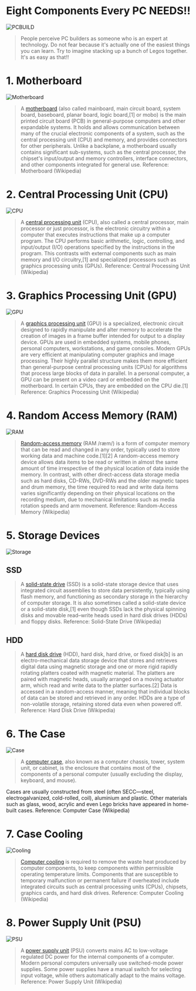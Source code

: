 # Eight Components Every PC NEEDS!!

![PCBUILD](https://images.unsplash.com/photo-1555680202-c86f0e12f086?ixid=MXwxMjA3fDB8MHxwaG90by1wYWdlfHx8fGVufDB8fHw%3D&ixlib=rb-1.2.1&auto=format&fit=crop&w=1350&q=80)

> People perceive PC builders as someone who is an expert at technology. Do not fear because it's actually one of the easiest things you can learn. Try to imagine stacking up a bunch of Legos together. It's as easy as that!!



# 1. Motherboard
![Motherboard](https://www.gamersnexus.net/images/media/2013/hardware/asus-maximus-vi.png)
> A [motherboard](https://en.wikipedia.org/wiki/Motherboard) (also called mainboard, main circuit board, system board, baseboard, planar board, logic board,[1] or mobo) is the main printed circuit board (PCB) in general-purpose computers and other expandable systems. It holds and allows communication between many of the crucial electronic components of a system, such as the central processing unit (CPU) and memory, and provides connectors for other peripherals. Unlike a backplane, a motherboard usually contains significant sub-systems, such as the central processor, the chipset's input/output and memory controllers, interface connectors, and other components integrated for general use.
Reference: Motherboard (Wikipedia)


# 2. Central Processing Unit (CPU)
![CPU](https://images.unsplash.com/photo-1591799264318-7e6ef8ddb7ea?ixid=MXwxMjA3fDB8MHxwaG90by1wYWdlfHx8fGVufDB8fHw%3D&ixlib=rb-1.2.1&auto=format&fit=crop&w=967&q=80)
> A [central processing unit](https://en.wikipedia.org/wiki/Central_processing_unit) (CPU), also called a central processor, main processor or just processor, is the electronic circuitry within a computer that executes instructions that make up a computer program. The CPU performs basic arithmetic, logic, controlling, and input/output (I/O) operations specified by the instructions in the program. This contrasts with external components such as main memory and I/O circuitry,[1] and specialized processors such as graphics processing units (GPUs).
Reference: Central Processing Unit (Wikipedia)


# 3. Graphics Processing Unit (GPU)
![GPU](https://images.unsplash.com/photo-1591488320449-011701bb6704?ixid=MXwxMjA3fDB8MHxwaG90by1wYWdlfHx8fGVufDB8fHw%3D&ixlib=rb-1.2.1&auto=format&fit=crop&w=1050&q=80)
> A [graphics processing unit](https://en.wikipedia.org/wiki/Graphics_processing_unit) (GPU) is a specialized, electronic circuit designed to rapidly manipulate and alter memory to accelerate the creation of images in a frame buffer intended for output to a display device. GPUs are used in embedded systems, mobile phones, personal computers, workstations, and game consoles. Modern GPUs are very efficient at manipulating computer graphics and image processing. Their highly parallel structure makes them more efficient than general-purpose central processing units (CPUs) for algorithms that process large blocks of data in parallel. In a personal computer, a GPU can be present on a video card or embedded on the motherboard. In certain CPUs, they are embedded on the CPU die.[1]
Reference: Graphics Processing Unit (Wikipedia)


# 4. Random Access Memory (RAM)
![RAM](https://images.unsplash.com/photo-1562976540-1502c2145186?ixid=MXwxMjA3fDB8MHxwaG90by1wYWdlfHx8fGVufDB8fHw%3D&ixlib=rb-1.2.1&auto=format&fit=crop&w=1189&q=80)
> [Random-access memory](https://en.wikipedia.org/wiki/Random-access_memory) (RAM /ræm/) is a form of computer memory that can be read and changed in any order, typically used to store working data and machine code.[1][2] A random-access memory device allows data items to be read or written in almost the same amount of time irrespective of the physical location of data inside the memory. In contrast, with other direct-access data storage media such as hard disks, CD-RWs, DVD-RWs and the older magnetic tapes and drum memory, the time required to read and write data items varies significantly depending on their physical locations on the recording medium, due to mechanical limitations such as media rotation speeds and arm movement.
Reference: Random-Access Memory (Wikipedia)


# 5. Storage Devices
![Storage](https://www.computerlounge.co.nz/data/media/images/blog//SSD-vs-HDD-images.jpg)
## SSD
> A [solid-state drive](https://en.wikipedia.org/wiki/Solid-state_drive) (SSD) is a solid-state storage device that uses integrated circuit assemblies to store data persistently, typically using flash memory, and functioning as secondary storage in the hierarchy of computer storage. It is also sometimes called a solid-state device or a solid-state disk,[1] even though SSDs lack the physical spinning disks and movable read–write heads used in hard disk drives (HDDs) and floppy disks.
Reference: Solid-State Drive (Wikipedia)
## HDD
> A [hard disk drive](https://en.wikipedia.org/wiki/Hard_disk_drive) (HDD), hard disk, hard drive, or fixed disk[b] is an electro-mechanical data storage device that stores and retrieves digital data using magnetic storage and one or more rigid rapidly rotating platters coated with magnetic material. The platters are paired with magnetic heads, usually arranged on a moving actuator arm, which read and write data to the platter surfaces.[2] Data is accessed in a random-access manner, meaning that individual blocks of data can be stored and retrieved in any order. HDDs are a type of non-volatile storage, retaining stored data even when powered off.
Reference: Hard Disk Drive (Wikipedia)


# 6. The Case
![Case](https://images10.newegg.com/BizIntell/item/11/352/11-352-084/a2_081719.jpg)
> A [computer case](https://en.wikipedia.org/wiki/Computer_case), also known as a computer chassis, tower, system unit, or cabinet, is the enclosure that contains most of the components of a personal computer (usually excluding the display, keyboard, and mouse).

Cases are usually constructed from steel (often SECC—steel, electrogalvanized, cold-rolled, coil), aluminium and plastic. Other materials such as glass, wood, acrylic and even Lego bricks have appeared in home-built cases.
Reference: Computer Case (Wikipedia)


# 7. Case Cooling
![Cooling](https://pisces.bbystatic.com/image2/BestBuy_US/images/products/6332/6332811_sd.jpg;maxHeight=1000;maxWidth=1000)
> [Computer cooling](https://en.wikipedia.org/wiki/Computer_cooling) is required to remove the waste heat produced by computer components, to keep components within permissible operating temperature limits. Components that are susceptible to temporary malfunction or permanent failure if overheated include integrated circuits such as central processing units (CPUs), chipsets, graphics cards, and hard disk drives.
Reference: Computer Cooling (Wikipedia)


# 8. Power Supply Unit (PSU)
![PSU](https://c1.neweggimages.com/ProductImage/17-438-159-V09.jpg)
> A [power supply unit](https://en.wikipedia.org/wiki/Power_supply_unit_(computer)) (PSU) converts mains AC to low-voltage regulated DC power for the internal components of a computer. Modern personal computers universally use switched-mode power supplies. Some power supplies have a manual switch for selecting input voltage, while others automatically adapt to the mains voltage.
Reference: Power Supply Unit (Wikipedia)

